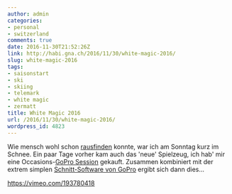 ```yaml
---
author: admin
categories:
- personal
- switzerland
comments: true
date: 2016-11-30T21:52:26Z
link: http://habi.gna.ch/2016/11/30/white-magic-2016/
slug: white-magic-2016
tags:
- saisonstart
- ski
- skiing
- telemark
- white magic
- zermatt
title: White Magic 2016
url: /2016/11/30/white-magic-2016/
wordpress_id: 4823
---
```


Wie mensch wohl schon [rausfinden](http://habi.gna.ch/2016/11/27/as-steit-auso-no/) konnte, war ich am Sonntag kurz im Schnee.
Ein paar Tage vorher kam auch das 'neue' Spielzeug, ich hab' mir eine Occasions-[GoPro Session](http://shop.gopro.com/EMEA/cameras/hero-session/CHDHS-104-EU.html) gekauft.
Zusammen kombiniert mit der extrem simplen [Schnitt-Software von GoPro](https://quik.gopro.com/en/) ergibt sich dann dies...

https://vimeo.com/193780418
